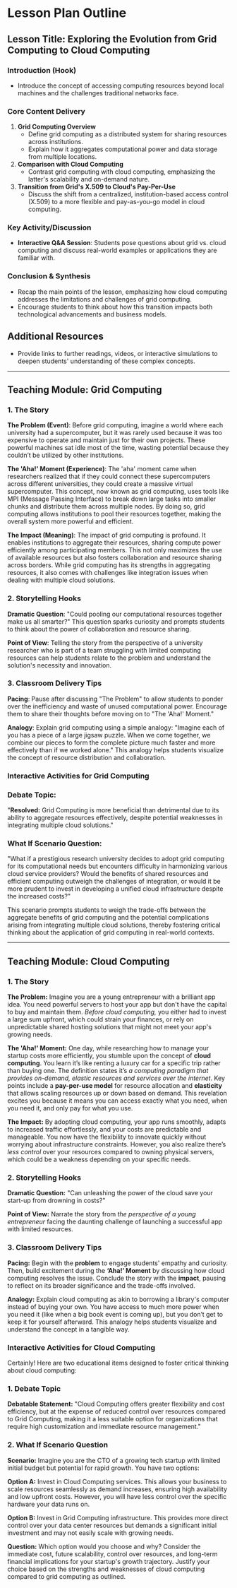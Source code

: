 # Lesson Plan Outline

## Lesson Title: Exploring the Evolution from Grid Computing to Cloud Computing

### Introduction (Hook)
- Introduce the concept of accessing computing resources beyond local machines and the challenges traditional networks face.

### Core Content Delivery
1. **Grid Computing Overview**
   - Define grid computing as a distributed system for sharing resources across institutions.
   - Explain how it aggregates computational power and data storage from multiple locations.
2. **Comparison with Cloud Computing**
   - Contrast grid computing with cloud computing, emphasizing the latter's scalability and on-demand nature.
3. **Transition from Grid's X.509 to Cloud's Pay-Per-Use**
   - Discuss the shift from a centralized, institution-based access control (X.509) to a more flexible and pay-as-you-go model in cloud computing.

### Key Activity/Discussion
- **Interactive Q&A Session**: Students pose questions about grid vs. cloud computing and discuss real-world examples or applications they are familiar with.

### Conclusion & Synthesis
- Recap the main points of the lesson, emphasizing how cloud computing addresses the limitations and challenges of grid computing.
- Encourage students to think about how this transition impacts both technological advancements and business models.

## Additional Resources
- Provide links to further readings, videos, or interactive simulations to deepen students' understanding of these complex concepts.


---

## Teaching Module: Grid Computing
### 1. The Story

**The Problem (Event)**: Before grid computing, imagine a world where each university had a supercomputer, but it was rarely used because it was too expensive to operate and maintain just for their own projects. These powerful machines sat idle most of the time, wasting potential because they couldn’t be utilized by other institutions.

**The 'Aha!' Moment (Experience)**: The 'aha' moment came when researchers realized that if they could connect these supercomputers across different universities, they could create a massive virtual supercomputer. This concept, now known as grid computing, uses tools like MPI (Message Passing Interface) to break down large tasks into smaller chunks and distribute them across multiple nodes. By doing so, grid computing allows institutions to pool their resources together, making the overall system more powerful and efficient.

**The Impact (Meaning)**: The impact of grid computing is profound. It enables institutions to aggregate their resources, sharing compute power efficiently among participating members. This not only maximizes the use of available resources but also fosters collaboration and resource sharing across borders. While grid computing has its strengths in aggregating resources, it also comes with challenges like integration issues when dealing with multiple cloud solutions.

### 2. Storytelling Hooks

**Dramatic Question**: "Could pooling our computational resources together make us all smarter?" This question sparks curiosity and prompts students to think about the power of collaboration and resource sharing.

**Point of View**: Telling the story from the perspective of a university researcher who is part of a team struggling with limited computing resources can help students relate to the problem and understand the solution's necessity and innovation.

### 3. Classroom Delivery Tips

**Pacing**: Pause after discussing "The Problem" to allow students to ponder over the inefficiency and waste of unused computational power. Encourage them to share their thoughts before moving on to "The 'Aha!' Moment."

**Analogy**: Explain grid computing using a simple analogy: "Imagine each of you has a piece of a large jigsaw puzzle. When we come together, we combine our pieces to form the complete picture much faster and more effectively than if we worked alone." This analogy helps students visualize the concept of resource distribution and collaboration.

### Interactive Activities for Grid Computing
### Debate Topic:

"**Resolved:** Grid Computing is more beneficial than detrimental due to its ability to aggregate resources effectively, despite potential weaknesses in integrating multiple cloud solutions."

### What If Scenario Question:

"What if a prestigious research university decides to adopt grid computing for its computational needs but encounters difficulty in harmonizing various cloud service providers? Would the benefits of shared resources and efficient computing outweigh the challenges of integration, or would it be more prudent to invest in developing a unified cloud infrastructure despite the increased costs?" 

This scenario prompts students to weigh the trade-offs between the aggregate benefits of grid computing and the potential complications arising from integrating multiple cloud solutions, thereby fostering critical thinking about the application of grid computing in real-world contexts.


---

## Teaching Module: Cloud Computing
### 1. The Story

**The Problem:** Imagine you are a young entrepreneur with a brilliant app idea. You need powerful servers to host your app but don't have the capital to buy and maintain them. *Before cloud computing,* you either had to invest a large sum upfront, which could strain your finances, or rely on unpredictable shared hosting solutions that might not meet your app's growing needs.

**The 'Aha!' Moment:** One day, while researching how to manage your startup costs more efficiently, you stumble upon the concept of **cloud computing**. You learn it’s like renting a luxury car for a specific trip rather than buying one. The definition states it’s *a computing paradigm that provides on-demand, elastic resources and services over the internet*. Key points include a **pay-per-use model** for resource allocation and **elasticity** that allows scaling resources up or down based on demand. This revelation excites you because it means you can access exactly what you need, when you need it, and only pay for what you use.

**The Impact:** By adopting cloud computing, your app runs smoothly, adapts to increased traffic effortlessly, and your costs are predictable and manageable. You now have the flexibility to innovate quickly without worrying about infrastructure constraints. However, you also realize there’s *less control* over your resources compared to owning physical servers, which could be a weakness depending on your specific needs.

### 2. Storytelling Hooks

**Dramatic Question:** "Can unleashing the power of the cloud save your start-up from drowning in costs?"

**Point of View:** Narrate the story from *the perspective of a young entrepreneur* facing the daunting challenge of launching a successful app with limited resources.

### 3. Classroom Delivery Tips

**Pacing:** Begin with the **problem** to engage students' empathy and curiosity. Then, build excitement during the **‘Aha!’ Moment** by discussing how cloud computing resolves the issue. Conclude the story with the **impact**, pausing to reflect on its broader significance and the trade-offs involved.

**Analogy:** Explain cloud computing as akin to borrowing a library's computer instead of buying your own. You have access to much more power when you need it (like when a big book event is coming up), but you don’t get to keep it for yourself afterward. This analogy helps students visualize and understand the concept in a tangible way.

### Interactive Activities for Cloud Computing
Certainly! Here are two educational items designed to foster critical thinking about cloud computing:

### 1. Debate Topic
**Debatable Statement:**
"Cloud Computing offers greater flexibility and cost efficiency, but at the expense of reduced control over resources compared to Grid Computing, making it a less suitable option for organizations that require high customization and immediate resource management."

### 2. What If Scenario Question
**Scenario:**
Imagine you are the CTO of a growing tech startup with limited initial budget but potential for rapid growth. You have two options:

**Option A:** Invest in Cloud Computing services. This allows your business to scale resources seamlessly as demand increases, ensuring high availability and low upfront costs. However, you will have less control over the specific hardware your data runs on.

**Option B:** Invest in Grid Computing infrastructure. This provides more direct control over your data center resources but demands a significant initial investment and may not easily scale with growing needs.

**Question:** Which option would you choose and why? Consider the immediate cost, future scalability, control over resources, and long-term financial implications for your startup's growth trajectory. Justify your choice based on the strengths and weaknesses of cloud computing compared to grid computing as outlined.